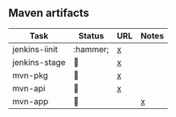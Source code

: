 
## Maven artifacts

| Task | Status | URL | Notes |
| ---- | ------ | --- | ----- |
| jenkins-iinit | :hammer; | [x](https://jenkins.opencord.org/job/onos-app-release)           | |
| jenkins-stage | :hammer: | [x](https://jenkins.opencord.org/job/maven-publish_mcast)        | |
| mvn-pkg       | :hammer: | [x](https://mvnrepository.com/artifact/org.opencord/mcast)       | |
| mvn-api       | :hammer: | [x](https://mvnrepository.com/artifact/org.opencord/mcast-api)   | |
| mvn-app       | :hammer: | | [x](https://mvnrepository.com/artifact/org.opencord/mcast-app) | |
